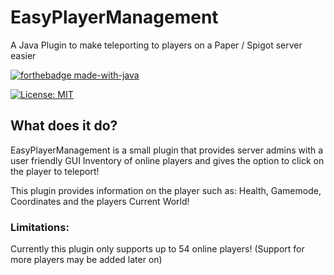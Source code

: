 # EasyPlayerManagement
A Java Plugin to make teleporting to players on a Paper / Spigot server easier

[![forthebadge made-with-java](https://forthebadge.com/images/badges/made-with-java.svg)](https://java.com/)

[![License: MIT](https://img.shields.io/badge/license-MIT-blue.svg)](LICENSE)


## What does it do?
EasyPlayerManagement is a small plugin that provides server admins with a user friendly GUI Inventory of online players and gives the option to click on the player to teleport!

This plugin provides information on the player such as: Health, Gamemode, Coordinates and the players Current World!

### Limitations:
Currently this plugin only supports up to 54 online players! (Support for more players may be added later on)
